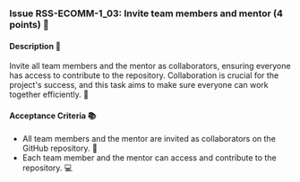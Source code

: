 ### Issue RSS-ECOMM-1_03: Invite team members and mentor (4 points) 🤝

#### Description 📝

Invite all team members and the mentor as collaborators, ensuring everyone has access to contribute to the repository. Collaboration is crucial for the project's success, and this task aims to make sure everyone can work together efficiently. 💪

#### Acceptance Criteria 📚

- All team members and the mentor are invited as collaborators on the GitHub repository. 💌
- Each team member and the mentor can access and contribute to the repository. 💻
